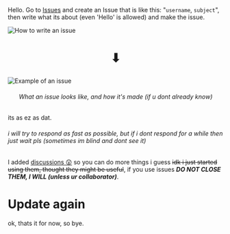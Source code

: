 Hello. Go to [Issues](https://github.com/CodingRedpanda/Ping-me/issues) and create an Issue that is like this: "`username`, `subject`", then write what its about (even 'Hello' is allowed) and make the issue.

![How to write an issue](https://user-images.githubusercontent.com/64909897/119878300-f74ab500-bef7-11eb-9a8a-3dbad28c8e3d.png)

<h1><p align="center">⬇</p></h1>

![Example of an issue](https://user-images.githubusercontent.com/64909897/119878070-ba7ebe00-bef7-11eb-88a7-7f5b47a3c948.png)
<h6><p align="center"><i>What an issue looks like, and how it's made (if u dont already know)</i></p></h6>

its as ez as dat.

###### i will try to respond as fast as possible, but if i dont respond for a *while* then just wait pls (sometimes im blind and dont see it)

I added [discussions 😲](https://github.com/theiocoder/Ping-me/discussions) so you can do more things i guess ~~idk i just started using them, thought they might be useful~~, if you use issues ***DO NOT CLOSE THEM, I WILL (unless ur collaborator)***.



# Update again
<!-- 
If you want to become a collaborator (meaning you partly control this repo) then go to [the collaborator request discussion](https://github.com/theiocoder/Ping-me/discussions/6) and ask.

 -->
ok, thats it for now, so bye.
